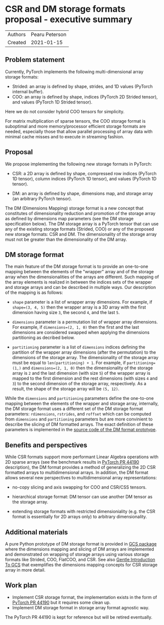 # CSR and DM storage formats proposal - executive summary

|            |                 |
| ---------- | --------------- |
| Authors    | Pearu Peterson  |
| Created    | 2021-01-15      |

## Problem statement

Currently, PyTorch implements the following multi-dimensional array
storage formats:

- Strided: an array is defined by shape, strides, and 1D values
  (PyTorch internal buffer).
- COO: an array is defined by shape, indices (PyTorch 2D Strided
  tensor), and values (PyTorch 1D Strided tensor).

Here we do not consider hybrid COO tensors for simplicity.

For matrix multiplication of sparse tensors, the COO storage format is
suboptimal and more memory/processor efficient storage formats are
needed, especially those that allow parallel processing of array data
with minimal cache misses and to execute in streaming fashion.

## Proposal

We propose implementing the following new storage formats in PyTorch:

- CSR: a 2D array is defined by shape, compressed row indices (PyTorch
  1D tensor), column indices (PyTorch 1D tensor), and values (PyTorch
  1D tensor).

- DM: an array is defined by shape, dimensions map, and storage array
  (an arbitrary PyTorch tensor).

The DM (Dimensions Mapping) storage format is a new concept that
constitutes of dimensionality reduction and promotion of the storage
array as defined by dimensions map parameters (see the DM storage
specification below). The DM storage array is a PyTorch tensor that
can use any of the existing storage formats (Strided, COO) or any of
the proposed new storage formats: CSR and DM. The dimensionality of
the storage array must not be greater than the dimensionality of the
DM array.

## DM storage format

The main feature of the DM storage format is to provide an one-to-one
mapping between the elements of the "wrapper" array and of the storage
array when the dimensionalities of the arrays are different.  Such
mapping of the array elements is realized in between the indices sets
of the wrapper and storage arrays and can be described in multiple
ways. Our description of the mapping is as follows:

- `shape` parameter is a list of wrapper array dimensions. For
  example, if `shape=(3, 4, 5)` then the wrapper array is a 3D array
  with the first dimension having size `3`, the second `4`, and the
  last `5`.

- `dimensions` parameter is a permutation list of wrapper array
  dimensions. For example, if `dimensions=(2, 1, 0)` then the first
  and the last dimensions are considered swapped when applying the
  dimensions partitioning as decribed below.

- `partitioning` parameter is a list of `dimensions` indices defining
  the partition of the wrapper array dimensions (after the
  permutation) to the dimensions of the storage array. The
  dimensionality of the storage array must be equal to
  `len(partitioning) + 1`.  For example, if `partitioning=(1,)` and
  `dimensions=(2, 1, 0)` then the dimensionality of the storage array
  is `2` and the last dimension (with size `5`) of the wrapper array
  is mapped to the first dimension and the rest dimensions (with sizes
  `4` and `3`) to the second dimension of the storage array,
  respectively. As a result, the shape of the storage array will be
  `(5, 12)`.

While the `dimensions` and `partitioning` parameters define the
one-to-one mapping between the elements of the wrapper and storage
array, internally, the DM storage format uses a different set of the
DM storage format parameters: `rdimensions`, `rstrides`, and `roffset`
which can be computed from `dimensions` and `partitioning` parameters
but are more convinient to describe the slicing of DM formatted
arrays.  The exact definition of these parameters is implemented in
the [source code of the DM format
prototype](https://github.com/pearu/gcs/blob/main/gcs/storage.py#L953).

## Benefits and perspectives

While CSR formats support more performant Linear Algebra operations
with 2D sparse arrays (see the benchmark results in [PyTorch PR
44190](https://github.com/pytorch/pytorch/pull/44190) description),
the DM format provides a method of generalizing the 2D CSR
formatted arrays to multidimensional arrays. In addition, the DM
format allows several new perspectives to multidimensional array
representations:

- no-copy slicing and axis swapping for COO and CSR/CSS tensors.

- hierarchical storage format: DM tensor can use another DM tensor as
  the storage array.

- extending storage formats with restricted dimensioniality (e.g. the
  CSR format is essentially for 2D arrays only) to arbitrary
  dimensionality.

## Additional materials

A pure Python prototype of DM storage format is provided in [GCS
package](https://github.com/pearu/gcs/tree/main/gcs) where the dimensions
mapping and slicing of DM arrays are implemented and demonstrated on
wrapping of storage arrays using various storage formats like Strided,
COO, FlatCOO, and CSR. See also [Gentle Introduction To
GCS](GentleIntroductionToGCS.md) that exemplifies the dimensions
mapping concepts for CSR storage array in more detail.

## Work plan

- Implement CSR storage format, the implementation exists in the form
  of [PyTorch PR 44190](https://github.com/pytorch/pytorch/pull/44190)
  but it requires some clean up.
- Implement DM storage format in storage array format agnostic way.

The PyTorch PR 44190 is kept for reference but will be retired
eventually.
